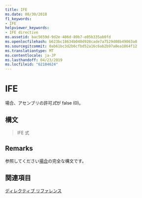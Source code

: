 ```yaml
---
title: IFE
ms.date: 08/30/2018
f1_keywords:
- IFE
helpviewer_keywords:
- IFE directive
ms.assetid: bac5659d-9d2e-406d-89b7-e05b335ab0fd
ms.openlocfilehash: b623bc18634b040d928cade7a7529d08b49063a8
ms.sourcegitcommit: 0ab61bc3d2b6cfbd52a16c6ab2b97a8ea1864f12
ms.translationtype: MT
ms.contentlocale: ja-JP
ms.lasthandoff: 04/23/2019
ms.locfileid: "62184624"
---
```

# <a name="ife"></a>IFE

場合、アセンブリの許可*式*が false (0)。

## <a name="syntax"></a>構文

> IFE 式

## <a name="remarks"></a>Remarks

参照してください[場合](../../assembler/masm/if-masm.md)の完全な構文です。

## <a name="see-also"></a>関連項目

[ディレクティブ リファレンス](../../assembler/masm/directives-reference.md)<br/>